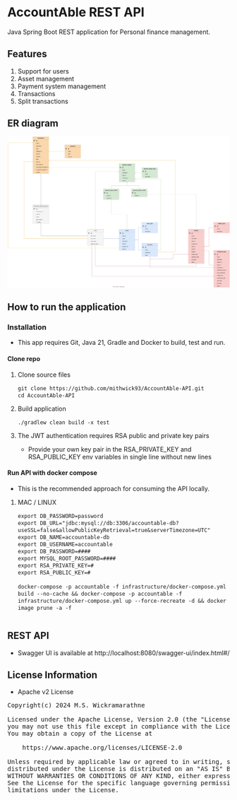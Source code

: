 # AccountAble REST API

Java Spring Boot REST application for Personal finance management.

## Features

1. Support for users
2. Asset management
3. Payment system management
4. Transactions
5. Split transactions

## ER diagram

![](documentation/AccountAble.drawio.svg)

## How to run the application

### Installation

* This app requires Git, Java 21, Gradle and Docker to build, test and run.

#### Clone repo

1. Clone source files
    ```
    git clone https://github.com/mithwick93/AccountAble-API.git
    cd AccountAble-API
    ```

2. Build application
    ```
    ./gradlew clean build -x test
    ```

3. The JWT authentication requires RSA public and private key pairs
   * Provide your own key pair in the RSA_PRIVATE_KEY and RSA_PUBLIC_KEY env variables in single line without new lines

#### Run API with docker compose

* This is the recommended approach for consuming the API locally.

1. MAC / LINUX
    ```
    export DB_PASSWORD=password 
    export DB_URL="jdbc:mysql://db:3306/accountable-db?useSSL=false&allowPublicKeyRetrieval=true&serverTimezone=UTC"
    export DB_NAME=accountable-db
    export DB_USERNAME=accountable
    export DB_PASSWORD=####
    export MYSQL_ROOT_PASSWORD=####
    export RSA_PRIVATE_KEY=#
    export RSA_PUBLIC_KEY=#
   
   docker-compose -p accountable -f infrastructure/docker-compose.yml build --no-cache && docker-compose -p accountable -f infrastructure/docker-compose.yml up --force-recreate -d && docker image prune -a -f
    ```
   ```

## REST API

* Swagger UI is available at http://localhost:8080/swagger-ui/index.html#/

## License Information

- Apache v2 License

<pre>
Copyright(c) 2024 M.S. Wickramarathne

Licensed under the Apache License, Version 2.0 (the "License");
you may not use this file except in compliance with the License.
You may obtain a copy of the License at

    https://www.apache.org/licenses/LICENSE-2.0

Unless required by applicable law or agreed to in writing, software
distributed under the License is distributed on an "AS IS" BASIS,
WITHOUT WARRANTIES OR CONDITIONS OF ANY KIND, either express or implied.
See the License for the specific language governing permissions and
limitations under the License.
</pre>